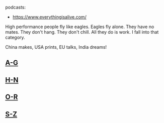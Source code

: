 
podcasts:
* https://www.everythingisalive.com/

High performance people fly like eagles. Eagles fly alone.
They have no mates.
They don't hang. They don't chill. All they do is work.
I fall into that category.


China makes,
USA prints,
EU talks,
India dreams!

## [A-G](a-n/a-g.md)


## [H-N](a-n/h-n.md)


## [O-R](o-z/o-r.md)


## [S-Z](o-z/s-z.md)


